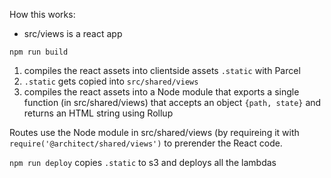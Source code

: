 How this works:

- src/views is a react app

`npm run build`

1. compiles the react assets into clientside assets `.static` with Parcel
2. `.static` gets copied into `src/shared/views`
3. compiles the react assets into a Node module that exports a single function (in src/shared/views) that accepts an object `{path, state}` and returns an HTML string using Rollup

Routes use the Node module in src/shared/views (by requireing it with `require('@architect/shared/views')` to prerender the React code.

`npm run deploy` copies `.static` to s3 and deploys all the lambdas
